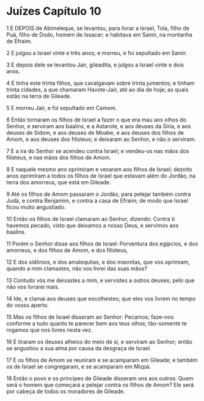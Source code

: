 # Juízes Capítulo 10

1	E DEPOIS de Abimeleque, se levantou, para livrar a Israel, Tola, filho de Puá, filho de Dodo, homem de Issacar; e habitava em Samir, na montanha de Efraim.

2	E julgou a Israel vinte e três anos; e morreu, e foi sepultado em Samir.

3	E depois dele se levantou Jair, gileadita, e julgou a Israel vinte e dois anos.

4	E tinha este trinta filhos, que cavalgavam sobre trinta jumentos; e tinham trinta cidades, a que chamaram Havote-Jair, até ao dia de hoje; as quais estão na terra de Gileade.

5	E morreu Jair, e foi sepultado em Camom.

6	Então tornaram os filhos de Israel a fazer o que era mau aos olhos do Senhor, e serviram aos baalins, e a Astarote, e aos deuses da Síria, e aos deuses de Sidom, e aos deuses de Moabe, e aos deuses dos filhos de Amom, e aos deuses dos filisteus; e deixaram ao Senhor, e não o serviram.

7	E a ira do Senhor se acendeu contra Israel; e vendeu-os nas mãos dos filisteus, e nas mãos dos filhos de Amom.

8	E naquele mesmo ano oprimiram e vexaram aos filhos de Israel; dezoito anos oprimiram a todos os filhos de Israel que estavam além do Jordão, na terra dos amorreus, que está em Gileade.

9	Até os filhos de Amom passaram o Jordão, para pelejar também contra Judá, e contra Benjamim, e contra a casa de Efraim; de modo que Israel ficou muito angustiado.

10	Então os filhos de Israel clamaram ao Senhor, dizendo: Contra ti havemos pecado, visto que deixamos a nosso Deus, e servimos aos baalins.

11	Porém o Senhor disse aos filhos de Israel: Porventura dos egípcios, e dos amorreus, e dos filhos de Amom, e dos filisteus,

12	E dos sidônios, e dos amalequitas, e dos maonitas, que vos oprimiam, quando a mim clamastes, não vos livrei das suas mãos?

13	Contudo vós me deixastes a mim, e servistes a outros deuses; pelo que não vos livrarei mais.

14	Ide, e clamai aos deuses que escolhestes; que eles vos livrem no tempo do vosso aperto.

15	Mas os filhos de Israel disseram ao Senhor: Pecamos; faze-nos conforme a tudo quanto te parecer bem aos teus olhos; tão-somente te rogamos que nos livres nesta vez.

16	E tiraram os deuses alheios do meio de si, e serviram ao Senhor; então se angustiou a sua alma por causa da desgraça de Israel.

17	E os filhos de Amom se reuniram e se acamparam em Gileade; e também os de Israel se congregaram, e se acamparam em Mizpá.

18	Então o povo e os príncipes de Gileade disseram uns aos outros: Quem será o homem que começará a pelejar contra os filhos de Amom? Ele será por cabeça de todos os moradores de Gileade.

